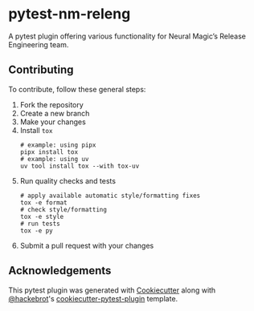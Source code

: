 # pytest-nm-releng

A pytest plugin offering various functionality for Neural Magic’s Release Engineering team.

## Contributing

To contribute, follow these general steps:

1. Fork the repository
2. Create a new branch
3. Make your changes
4. Install `tox`
    ```shell
    # example: using pipx
    pipx install tox
    # example: using uv
    uv tool install tox --with tox-uv
    ```
5. Run quality checks and tests
    ```shell
    # apply available automatic style/formatting fixes
    tox -e format
    # check style/formatting
    tox -e style
    # run tests
    tox -e py
    ```
6. Submit a pull request with your changes


## Acknowledgements

This pytest plugin was generated with [Cookiecutter] along with [@hackebrot]'s [cookiecutter-pytest-plugin] template.

[@hackebrot]: https://github.com/hackebrot
[cookiecutter]: https://github.com/audreyr/cookiecutter
[cookiecutter-pytest-plugin]: https://github.com/pytest-dev/cookiecutter-pytest-plugin

